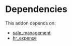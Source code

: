 # Dependencies

This addon depends on:

- [sale_management](https://github.com/bringout/oca-ocb-sale)
- [hr_expense](https://github.com/bringout/oca-ocb-hr)
